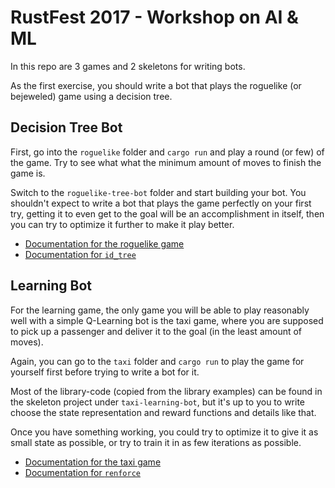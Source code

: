 # RustFest 2017 - Workshop on AI & ML

In this repo are 3 games and 2 skeletons for writing bots.

As the first exercise, you should write a bot that plays the roguelike (or
bejeweled) game using a decision tree.

## Decision Tree Bot

First, go into the `roguelike` folder and `cargo run` and play a round (or few)
of the game. Try to see what what the minimum amount of moves to finish the game
is.

Switch to the `roguelike-tree-bot` folder and start building your bot. You
shouldn't expect to write a bot that plays the game perfectly on your first try,
getting it to even get to the goal will be an accomplishment in itself, then you
can try to optimize it further to make it play better.

* [Documentation for the roguelike game](https://folsen.github.io/rustfest2017/roguelike/index.html)
* [Documentation for `id_tree`](https://docs.rs/id_tree/1.1.3/id_tree/index.html)

## Learning Bot

For the learning game, the only game you will be able to play reasonably well
with a simple Q-Learning bot is the taxi game, where you are supposed to pick up
a passenger and deliver it to the goal (in the least amount of moves).

Again, you can go to the `taxi` folder and `cargo run` to play the game for
yourself first before trying to write a bot for it.

Most of the library-code (copied from the library examples) can be found in the
skeleton project under `taxi-learning-bot`, but it's up to you to write choose
the state representation and reward functions and details like that.

Once you have something working, you could try to optimize it to give it as small
state as possible, or try to train it in as few iterations as possible.

* [Documentation for the taxi game](https://folsen.github.io/rustfest2017/taxi/index.html)
* [Documentation for `renforce`](https://nivent.github.io/REnforce/renforce/)
